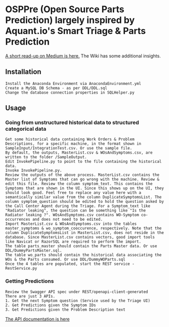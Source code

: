 # OSPPre (Open Source Parts Prediction) largely inspired by Aquant.io's Smart Triage & Parts Prediction
[A short read-up on Medium is here.](https://medium.com/@navraj28/parts-prediction-given-the-problem-description-6767c3d7e8ed) 
The Wiki has some additional insights.

## Installation
	Install the Anaconda Environment via AnacondaEnvironment.yml
	Create a MySQL DB Schema - as per DDL/DDL.sql
	Change the database connection properties in SQLHelper.py

## Usage
### Going from unstructured historical data to structured categorical data
	Get some historical data containing Work Orders & Problem Descriptions, for a specific machine, in the format shown in SampleInput/IntegrationTest.csv. Or use the sample file.
	By default, the outputs, MasterList.csv & WOsAndSymptoms.csv, are written to the folder /SampleOutput.
	Edit InvokePipeline.py to point to the file containing the historical data. 
	Invoke InvokePipeline.py.
	Review the outputs of the above process. MasterList.csv contains the Master list of Symptoms that can go wrong with the machine. Review & edit this file. Review the column symptom_text. This contains the Symptoms that are shown in the UI. Since this shows up on the UI, they should look good. Feel free to replace any value here with a semantically similar value from the column DuplicateSymptomsList. The column symptom_question should be edited to hold the question asked by the Call Center Agent during the Triage. For a Symptom_text like "Radiator leaking", the question can be something like "Is the Radiator leaking ?". WOsAndSymptoms.csv contains WO-Symptom co-occurrences and does not need to be edited.   
	Import MasterList.csv & WOsAndSymptoms.csv into the tables master_symptoms & wo_symptom_cooccurence, respectively. Note that the column DuplicateSymptomsList in MasterList.csv, does not reside in the database. Since MasterList.csv contains vectors, good import tools like Navicat or RazorSQL are required to perform the import.
	The table parts_master should contain the Parts Master data. Or use DDL/DummyPartsMaster.sql.
	The table wo_parts should contain the historical data associating the WOs & the Parts consumed. Or use DDL/DummyWOParts.sql
	Once the 4 tables are populated, start the REST service - RestService.py
  
  ### Getting Predictions
	Review the Swagger API spec under REST/openapi-client-generated
	There are just 3 APIs.
	1. Get the next Symptom question (Service used by the Triage UI)
	2. Get Predictions given the Symptom IDs
	3. Get Predictions given the Problem Description text

  [The API documentation is here](https://app.swaggerhub.com/apis/navraj28/OSPP/1.0)
